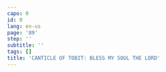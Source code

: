 ```yaml
---
capo: 0
id: 0
lang: en-us
page: '89'
step: ''
subtitle: ''
tags: []
title: 'CANTICLE OF TOBIT: BLESS MY SOUL THE LORD'
---
```

